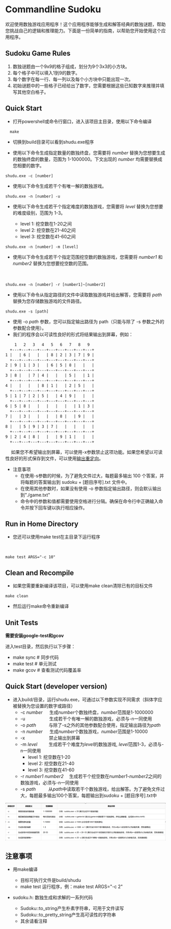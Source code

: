 # Commandline Sudoku

欢迎使用数独游戏应用程序！这个应用程序能够生成和解答经典的数独谜题，帮助您挑战自己的逻辑和推理能力。下面是一份简单的指南，以帮助您开始使用这个应用程序。

## Sudoku Game Rules

1. 数独谜题由一个9x9的格子组成，划分为9个3x3的小方块。
2. 每个格子中可以填入1到9的数字。
3. 每个数字在每一行、每一列以及每个小方块中只能出现一次。
4. 初始谜题中的一些格子已经给出了数字，您需要根据这些已知数字来推理并填写其他空白格子。

## Quick Start

- 打开powershell或命令行窗口，进入该项目主目录，使用以下命令编译
  
````
  make
````

- 切换到build目录可以看到shudu.exe程序

- 使用以下命令生成指定数量的数独终盘，您需要将 *number* 替换为您想要生成的数独终盘的数量，范围为 1-1000000。下文出现的 *number* 均需要替换成您相要的数字。

````
shudu.exe -c [number]
````

- 使用以下命令生成若干个有唯一解的数独游戏。
````
shudu.exe -n [number] -u
````

- 使用以下命令生成若干个指定难度的数独游戏，您需要将 *level* 替换为您想要的难度级别，范围为 1-3。

    - level 1: 挖空数在1-20之间
    - level 2: 挖空数在21-40之间
    - level 3: 挖空数在41-60之间

````
shudu.exe -n [number] -m [level]
````

- 使用以下命令生成若干个指定范围挖空数的数独游戏，您需要将 *number1* 和 *number2* 替换为您想要挖空数的范围。  
&nbsp;  
&nbsp;

````
shudu.exe -n [number] -r [number1]~[number2]
````

- 使用以下命令从指定路径的文件中读取数独游戏并给出解答，您需要将 *path* 替换为您存储数独游戏的文件路径。

````
shudu.exe -s [path]
````

  - 使用 -o *path* 参数，您可以指定输出路径为 path（只能与除了 -s 参数之外的参数配合使用）。
  - 我们的程序会以可读性良好的形式将结果输出到屏幕，例如：

````
    1   2   3   4   5   6   7   8   9
  +---+---+---+---+---+---+---+---+---+
1 |   | 6 |   |   | 8 | 2 | 3 | 7 | 9 |
  +---+---+---+---+---+---+---+---+---+
2 | 9 | 1 | 3 |   | 6 | 5 | 8 |   |   |
  +---+---+---+---+---+---+---+---+---+
3 | 8 |   | 7 | 4 |   |   | 5 |   | 1 |
  +---+---+---+---+---+---+---+---+---+
4 |   |   |   | 8 | 1 |   | 2 | 5 |   |
  +---+---+---+---+---+---+---+---+---+
5 | 1 | 7 | 2 | 5 |   | 4 | 9 |   |   |
  +---+---+---+---+---+---+---+---+---+
6 | 5 | 8 |   |   |   |   |   | 1 | 3 |
  +---+---+---+---+---+---+---+---+---+
7 |   | 3 |   |   |   | 8 |   | 9 |   |
  +---+---+---+---+---+---+---+---+---+
8 |   | 5 | 9 | 3 | 7 |   |   |   |   |
  +---+---+---+---+---+---+---+---+---+
9 | 2 | 4 | 8 |   |   | 9 | 1 |   |   |
  +---+---+---+---+---+---+---+---+---+
````

&emsp; 如果您不希望输出到屏幕，可以使用-x参数禁止这项功能。如果您希望以可读性良好的形式保存到文件，可以使用[输出重定向](https://www.cnblogs.com/shawnchou/p/10929535.html)。

- 注意事项
    - 在使用-s参数的时候，为了避免文件过大，每题最多输出 100 个答案，并将每题的答案输出到 sudoku + [题目序号].txt 文件中。
    - 在使用其他参数时，如果没有使用 -o 参数指定输出路径，则会默认输出到"./game.txt"
    - 命令中的参数和值都需要使用空格进行分隔。确保在命令行中正确输入命令并按下回车键以执行相应操作。

## Run in Home Directory

- 您还可以使用make test在主目录下运行程序

&nbsp;
````
make test ARGS="-c 10"
````

## Clean and Recompile
- 如果您需要重新编译该项目，可以使用make clean清除已有的目标文件
````
make clean
````
- 然后运行make命令重新编译

## Unit Tests
**需要安装google-test和gcov**

进入test目录，然后执行以下步骤：
- make sync # 同步代码
- make test # 单元测试
- make gcov # 查看测试代码覆盖率


## Quick Start (developer version)
- 进入build/目录，运行shudu.exe，可通过以下参数实现不同需求（斜体字应被替换为您设置的数字或路径）
    - -c *number* &emsp; 生成*number*个数独终盘，*number*范围是1-1000000
    - -u &emsp; &emsp; &emsp; &emsp; 生成若干个有唯一解的数独游戏，必须与-n一同使用
    - -o *path* &emsp; &emsp; 与除了-s之外的其他参数配合使用，指定输出路径为*path*
    - -n *number* &emsp; 生成*number*个数独游戏，*number*范围是1-10000
    - -x &emsp; &emsp; &emsp; &emsp; 禁止输出到屏幕
    - -m *level* &emsp; &emsp;生成若干个难度为*level*的数独游戏, *level*范围1-3，必须与-n一同使用
        - level 1: 挖空数在1-20
        - level 2: 挖空数在21-40
        - level 3: 挖空数在41-60
    - -r *number1* *number2* &emsp;生成若干个挖空数在*number1*-*number2*之间的数独游戏，必须与-n一同使用
    - -s *path* &emsp; &emsp; 从*path*中读取若干个数独游戏，给出解答。为了避免文件过大，每题最多输出100个答案，每题输出到sudoku + [题目序号].txt中

![options](img_v2_3d497d21-4027-4808-81ae-995b82b3533g.png)

## 注意事项

- 用make编译
    - 目标可执行文件是build/shudu
    - make test 运行程序，例：make test ARGS="-c 2"


- sudoku.h: 数独生成和求解的一系列代码
    - Sudoku::to_string产生朴素字符串，可用于文件读写
    - Sudoku::to_pretty_string产生高可读性的字符串
    - 其余请看注释

